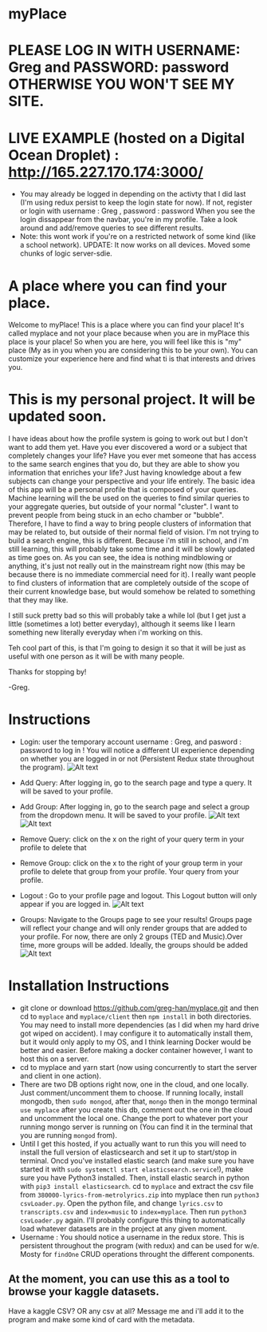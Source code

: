 # myPlace
# PLEASE LOG IN WITH USERNAME: Greg and PASSWORD: password OTHERWISE YOU WON'T SEE MY SITE.
# LIVE EXAMPLE (hosted on a Digital Ocean Droplet) : http://165.227.170.174:3000/
* You may already be logged in depending on the activty that I did last (I'm using redux persist to keep the login state for now). If not, register or login with username : Greg , password : password When you see the login dissappear from the navbar, you're in my profile. Take a look around and add/remove queries to see different results.
* Note: this wont work if you're on a restricted network of some kind (like a school network).
  UPDATE: It now works on all devices. Moved some chunks of logic server-sdie.
  
# A place where you can find your place.
Welcome to myPlace! This is a place where you can find your place! 
It's called myplace and not your place because when you are in myPlace this place is your place! 
So when you are here, you will feel like this is "my" place (My as in you when you are considering this to be your own).
You can customize your experience here and find what ti is that interests and drives you.
 
# This is my personal project. It will be updated soon.
I have ideas about how the profile system is going to work out but I don't want to add them yet.
Have you ever discovered a word or a subject that completely changes your life?
Have you ever met someone that has access to the same search engines that you do, but they are able to show you information that enriches your life? Just having knowledge about a few subjects can change your perspective and your life entirely.
The basic idea of this app will be a personal profile that is composed of your queries.
Machine learning will the be used on the queries to find similar queries to your aggregate queries, but outside of your normal "cluster". I want to prevent people from being stuck in an echo chamber or "bubble". Therefore, I have to find a way to bring people clusters of information that may be related to, but outside of their normal field of vision.
I'm not trying to build a search engine, this is different.
Because i'm still in school, and i'm still learning, this will probably take some time and it will be slowly updated as time goes on.
As you can see, the idea is nothing mindblowing or anything, it's just not really out in the mainstream right now (this may be because there is no immediate commercial need for it).
I really want people to find clusters of information that are completely outside of the scope of their current knowledge base, but would somehow be related to something that they may like.

I still suck pretty bad so this will probably take a while lol (but I get just a little (sometimes a lot) better everyday), although it seems like I learn something new literally everyday when i'm working on this.

Teh cool part of this, is that I'm going to design it so that it will be just as useful with one person as it will be with many people.

Thanks for stopping by!

-Greg.
# Instructions
* Login: user the temporary account username : Greg, and pasword : password to log in !
  You will notice a different UI experience depending on whether you are logged in or not (Persistent Redux state throughout the program).
  ![Alt text](/images/login.png?raw=true "login")
  
* Add Query: After logging in, go to the search page and type a query. It will be saved to your profile.
* Add Group: After logging in, go to the search page and select a group from the dropdown menu. It will be saved to your profile.
  ![Alt text](/images/query.png?raw=true "query")
  ![Alt text](/images/dropdown.png?raw=true "dropdown")
  
* Remove Query: click on the x on the right of your query term in your profile to delete that
* Remove Group: click on the x to the right of your group term in your profile to delete that group from your profile. Your  query from your profile.
* Logout : Go to your profile page and logout. This Logout button will only appear if you are logged in.
![Alt text](/images/profilepage.png?raw=true "profile")

* Groups: Navigate to the Groups page to see your results! Groups page will reflect your change and will only render groups that are added to your profile. For now, there are only 2 groups (TED and Music).Over time, more groups will be added. Ideally, the groups should be added 
![Alt text](/images/groups.png?raw=true "groups")

# Installation Instructions
* git clone or download https://github.com/greg-han/myplace.git and then  cd to `myplace` and `myplace/client` then `npm install` in both directories. You may need to install more dependencies (as I did when my hard drive got wiped on accident).
I may configure it to automatically install them, but it would only apply to my OS, and I think learning Docker would be better and easier. Before making a docker container however, I want to host this on a server.
* cd to myplace and yarn start (now using concurrently to start the server and client in one action).
* There are two DB options right now, one in the cloud, and one locally. Just comment/uncomment them to choose.
  If running locally, install mongodb, then `sudo mongod`, after that, `mongo` then in the mongo terminal `use myplace` after
  you create this db, comment out the one in the cloud and uncomment the local one. Change the port to whatever port your       running mongo server is running on (You can find it in the terminal that you are running `mongod` from).
* Until I get this hosted, if you actually want to run this you will need to install the full version of elasticsearch and set it up to start/stop in terminal. Oncd you've installed elastic search (and make sure you have started it with `sudo systemctl start elasticsearch.service`!), make sure you have Python3 installed. Then, install elastic search in python with `pip3 install elasticsearch`. 
  cd to `myplace` and extract the csv file from `380000-lyrics-from-metrolyrics.zip` into myplace then run `python3 csvLoader.py`. Open the python file, and change `lyrics.csv` to `transcripts.csv` and `index=music` to `index=myplace`.
  Then run `python3 csvLoader.py` again. I'll probably configure this thing to automatically load whatever datasets are in the project at any given moment.
* Username : You should notice a username in the redux store. This is persistent throughout the program (with redux) and can be used for     w/e. Mosty for `findOne` CRUD operations throught the different components.


## At the moment, you can use this as a tool to browse your kaggle datasets.
Have a kaggle CSV? OR any csv at all? Message me and i'll add it to the program and make some kind of card with the metadata.
